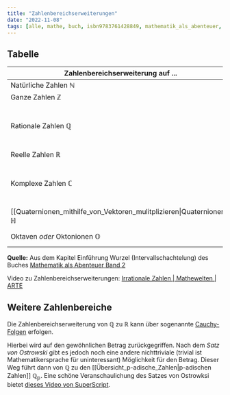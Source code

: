 ```yaml
---
title: "Zahlenbereichserweiterungen"
date: "2022-11-08"
tags: [alle, mathe, buch, isbn9783761428849, mathematik_als_abenteuer, zahlenbereichserweiterung, natürliche_zahlen, ganze_zahlen, irrationale_zahlen, rationale_zahlen, reelle_zahlen, komplexe_zahlen, eigenschaften, körper, körpererweiterung, p-adische_zahlen, p-adic_numbers, p-adisch, p-adic]
---
```


## Tabelle 

| Zahlenbereichserweiterung auf ...                                                | Was geht verloren?                                                                                                                               |
| -------------------------------------------------------------------------------- | ------------------------------------------------------------------------------------------------------------------------------------------------ |
| Natürliche Zahlen $\mathbb{N}$                                                   |                                                                                                                                                  |
| Ganze Zahlen $\mathbb{Z}$                                                        | Der Anfang geht verloren.                                                                                                                        |
| Rationale Zahlen $\mathbb{Q}$                                                    | [[Naive_fraction_sum_proof\|Die Nachfolgereigenschaft geht verloren.]] Man kann nicht mehr sinnvoll von der vorigen bzw. nächsten Zahl sprechen. |
| Reelle Zahlen $\mathbb{R}$                                                       | Die Abzählbarkeit geht verloren.                                                                                                                 |
| Komplexe Zahlen $\mathbb{C}$                                                     | [[Ordnung_der_komplexen_Zahlen\|Die Anordnung geht verloren.]] Man kann nicht mehr sinnvoll von einer kleineren bzw. größeren Zahl sprechen.     |
| [[Quaternionen_mithilfe_von_Vektoren_mulitplizieren\|Quaternionen]] $\mathbb{H}$ | Die Kommutativität geht verloren. Es gilt also nicht mehr $a \cdot b = b \cdot a$.                                                               |
| Oktaven *oder* Oktonionen $\mathbb{O}$                                           | Die Assoziativität geht verloren. Es gilt also nicht mehr $a \cdot (b \cdot c) = (a \cdot b) \cdot c$.                                           |

**Quelle:** Aus dem Kapitel Einführung Wurzel (Intervallschachtelung) des Buches [Mathematik als Abenteuer Band 2](https://www.friedrich-verlag.de/shop/mathematik-als-abenteuer-31004)

Video zu Zahlenbereichserweiterungen: [Irrationale Zahlen | Mathewelten | ARTE](https://youtube.com/watch?v=P24tmohytXs)

## Weitere Zahlenbereiche

Die Zahlenbereichserweiterung von $\mathbb{Q}$ zu $\mathbb{R}$ kann über sogenannte [Cauchy-Folgen](https://de.wikipedia.org/wiki/Cauchy-Folge) erfolgen.

Hierbei wird auf den gewöhnlichen Betrag zurückgegriffen. Nach dem *Satz von Ostrowski* gibt es jedoch noch eine andere nichttriviale (trivial ist Mathematikersprache für uninteressant) Möglichkeit für den Betrag. Dieser Weg führt dann von $\mathbb{Q}$ zu den [[Übersicht_p-adische_Zahlen|p-adischen Zahlen]] $\mathbb{Q_{p}}$. 
Eine schöne Veranschaulichung des Satzes von Ostrowksi bietet [dieses Video von SuperScript](https://youtube.com/watch?v=aSxvz0NUXfc).
